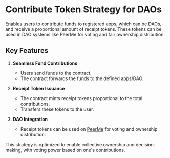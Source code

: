 # Contribute Token Strategy for DAOs

Enables users to contribute funds to registered apps, which can be DAOs, and receive a proportional amount of receipt tokens. These tokens can be used in DAO systems like PeerMe for voting and fair ownership distribution.

## Key Features

1. **Seamless Fund Contributions**

   - Users send funds to the contract.
   - The contract forwards the funds to the defined apps/DAO.

2. **Receipt Token Issuance**

   - The contract mints receipt tokens proportional to the total contributions.
   - Transfers these tokens to the user.

3. **DAO Integration**
   - Receipt tokens can be used on [PeerMe](https://peerme.io) for voting and ownership distribution.

This strategy is optimized to enable collective ownership and decision-making, with voting power based on one's contributions.
